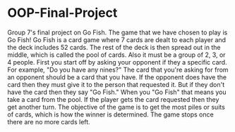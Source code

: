 # OOP-Final-Project
Group 7's final project on Go Fish.
The game that we have chosen to play is Go Fish! Go Fish is a card game where 7 cards are dealt to each player and the deck includes 52 cards. The rest of the deck is then spread out in the middle, which is called the pool of cards. Also it must be a group of 2, 3, or 4 people. First you start off by asking your opponent if they a specific card. For example, "Do you have any nines?" The card that you're asking for from an opponent should be a card that you have. If the opponent does have the card then they must give it to the person that requested it. But if they don't have the card then they say "Go Fish." When you "Go Fish" that means you take a card from the pool. If the player gets the card requested then they get another turn. The objective of the game is to get the most piles or suits of cards, which is how the winner is determined. The game stops once there are no more cards left. 
